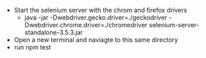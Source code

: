 * Start the selenium server with the chrom and firefox drivers
    * java -jar -Dwebdriver.gecko.driver=./geckodriver  -Dwebdriver.chrome.driver=./chromedriver selenium-server-standalone-3.5.3.jar
* Open a new terminal and naviagte to this same directory
* run npm test